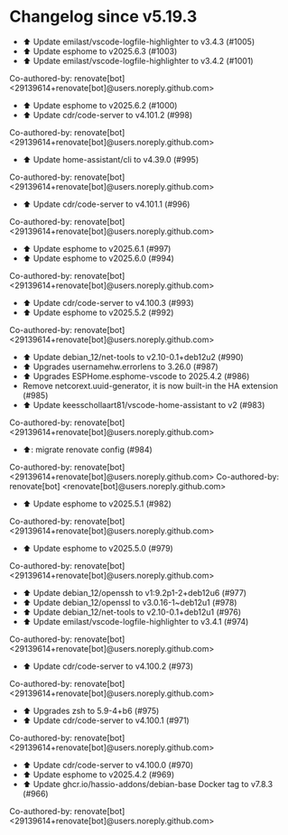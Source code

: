 # Changelog since v5.19.3
- ⬆️ Update emilast/vscode-logfile-highlighter to v3.4.3 (#1005) 
- ⬆️ Update esphome to v2025.6.3 (#1003) 
- ⬆️ Update emilast/vscode-logfile-highlighter to v3.4.2 (#1001)

Co-authored-by: renovate[bot] <29139614+renovate[bot]@users.noreply.github.com> 
- ⬆️ Update esphome to v2025.6.2 (#1000) 
- ⬆️ Update cdr/code-server to v4.101.2 (#998)

Co-authored-by: renovate[bot] <29139614+renovate[bot]@users.noreply.github.com> 
- ⬆️ Update home-assistant/cli to v4.39.0 (#995)

Co-authored-by: renovate[bot] <29139614+renovate[bot]@users.noreply.github.com> 
- ⬆️ Update cdr/code-server to v4.101.1 (#996)

Co-authored-by: renovate[bot] <29139614+renovate[bot]@users.noreply.github.com> 
- ⬆️ Update esphome to v2025.6.1 (#997) 
- ⬆️ Update esphome to v2025.6.0 (#994)

Co-authored-by: renovate[bot] <29139614+renovate[bot]@users.noreply.github.com> 
- ⬆️ Update cdr/code-server to v4.100.3 (#993) 
- ⬆️ Update esphome to v2025.5.2 (#992)

Co-authored-by: renovate[bot] <29139614+renovate[bot]@users.noreply.github.com> 
- ⬆️ Update debian_12/net-tools to v2.10-0.1+deb12u2 (#990) 
- ⬆️ Upgrades usernamehw.errorlens to 3.26.0 (#987) 
- ⬆️ Upgrades ESPHome.esphome-vscode to 2025.4.2 (#986) 
- Remove netcorext.uuid-generator, it is now built-in the HA extension (#985) 
- ⬆️ Update keesschollaart81/vscode-home-assistant to v2 (#983)

Co-authored-by: renovate[bot] <29139614+renovate[bot]@users.noreply.github.com> 
- ⬆️: migrate renovate config (#984)

Co-authored-by: renovate[bot] <29139614+renovate[bot]@users.noreply.github.com>
Co-authored-by: renovate[bot] <renovate[bot]@users.noreply.github.com> 
- ⬆️ Update esphome to v2025.5.1 (#982)

Co-authored-by: renovate[bot] <29139614+renovate[bot]@users.noreply.github.com> 
- ⬆️ Update esphome to v2025.5.0 (#979)

Co-authored-by: renovate[bot] <29139614+renovate[bot]@users.noreply.github.com> 
- ⬆️ Update debian_12/openssh to v1:9.2p1-2+deb12u6 (#977) 
- ⬆️ Update debian_12/openssl to v3.0.16-1~deb12u1 (#978) 
- ⬆️ Update debian_12/net-tools to v2.10-0.1+deb12u1 (#976) 
- ⬆️ Update emilast/vscode-logfile-highlighter to v3.4.1 (#974)

Co-authored-by: renovate[bot] <29139614+renovate[bot]@users.noreply.github.com> 
- ⬆️ Update cdr/code-server to v4.100.2 (#973)

Co-authored-by: renovate[bot] <29139614+renovate[bot]@users.noreply.github.com> 
- ⬆️ Upgrades zsh to 5.9-4+b6 (#975) 
- ⬆️ Update cdr/code-server to v4.100.1 (#971)

Co-authored-by: renovate[bot] <29139614+renovate[bot]@users.noreply.github.com> 
- ⬆️ Update cdr/code-server to v4.100.0 (#970) 
- ⬆️ Update esphome to v2025.4.2 (#969) 
- ⬆️ Update ghcr.io/hassio-addons/debian-base Docker tag to v7.8.3 (#966)

Co-authored-by: renovate[bot] <29139614+renovate[bot]@users.noreply.github.com> 
